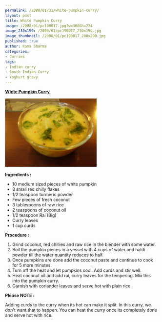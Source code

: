 ```yaml
--- 
permalink: /2008/01/31/white-pumpkin-curry/
layout: post
title: White Pumpkin Curry
image: /2008/01/pc190017.jpg?w=300&h=224
image_230x150: /2008/01/pc190017_230x150.jpg
image_thumbnail: /2008/01/pc190017_200x200.jpg
published: true
author: Roma Sharma
categories: 
- Curries
tags:
- Indian curry
- South Indian Curry
- Yoghurt gravy
---
```

<span style="text-decoration:underline;"><strong>White Pumpkin Curry</strong></span>

<span style="text-decoration:underline;"><strong><img class="alignnone" src="/2008/01/pc190017.jpg?w=300&h=224" alt="" width="300" height="224" />
</strong></span>

<strong>Ingredients :</strong>
<ul>
	<li>10 medium sized pieces of white pumpkin</li>
	<li>3 small red chilly flakes</li>
	<li>1/2 teaspoon turmeric powder</li>
	<li>Few pieces of fresh coconut</li>
	<li>3 tablespoons of raw rice</li>
	<li>2 teaspoons of coconut oil</li>
	<li>1/2 teaspoon Rai (Big)</li>
	<li>Curry leaves</li>
	<li>1 cup curds</li>
</ul>
<strong> </strong>

<strong>Procedure :</strong>
<ol>
	<li>Grind coconut, red chillies and raw rice in the blender with some water.</li>
	<li>Boil the pumpkin pieces in a vessel with 4 cups of water and haldi powder till the water quantity reduces to half.</li>
	<li>Once pumpkins are done add the coconut paste and continue to cook for 5 more minutes.</li>
	<li>Turn off the heat and let pumpkins cool. Add curds and stir well.</li>
	<li>Heat coconut oil and add rai, curry leaves for the tempering. Mix this into the pumpkin curry.</li>
	<li>Garnish with coriander leaves and serve hot with plain rice.</li>
</ol>
<strong>Please NOTE : </strong>

Adding curds to the curry when its hot can make it split. In this curry, we don't want that to happen. You can heat the curry once its completely done and serve hot with rice.
